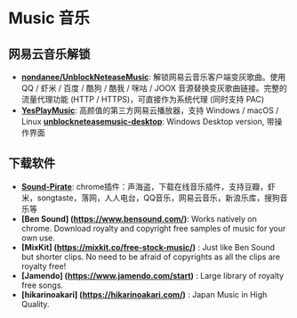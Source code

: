 # Music 音乐

## 网易云音乐解锁


- **[nondanee/UnblockNeteaseMusic](https://github.com/nondanee/UnblockNeteaseMusic)**: 解锁网易云音乐客户端变灰歌曲。使用 QQ / 虾米 / 百度 / 酷狗 / 酷我 / 咪咕 / JOOX 音源替换变灰歌曲链接。完整的流量代理功能 (HTTP / HTTPS)，可直接作为系统代理 (同时支持 PAC)
- **[YesPlayMusic](https://github.com/qier222/YesPlayMusic)**: 高颜值的第三方网易云播放器，支持 Windows / macOS / Linux
**[unblockneteasemusic-desktop](https://github.com/Constaline/unblockneteasemusic-desktop)**: Windows Desktop version, 带操作界面

## 下载软件

- **[Sound-Pirate](https://github.com/seekerlee/Sound-Pirate)**: chrome插件：声海盗，下载在线音乐插件，支持豆瓣，虾米，songtaste，落网，人人电台，QQ音乐，网易云音乐，新浪乐库，搜狗音乐等
- **[Ben Sound] (https://www.bensound.com/)**: Works natively on chrome. Download royalty and copyright free samples of music for your own use.
- **[MixKit] (https://mixkit.co/free-stock-music/)** : Just like Ben Sound but shorter clips. No need to be afraid of copyrights as all the clips are royalty free!
- **[Jamendo] (https://www.jamendo.com/start)** : Large library of  royalty free songs.
- **[hikarinoakari] (https://hikarinoakari.com/)** : Japan Music in High Quality.
